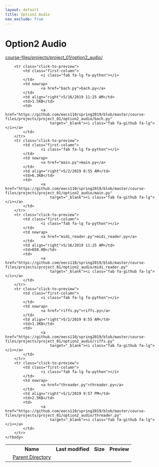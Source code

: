 ```yaml
---
layout: default
title: Option2 Audio
nav_exclude: True
---
```


# Option2 Audio

[course-files/projects/project_01/option2_audio/](.)

<table class="tbl-files">
    <tbody>
        <tr>
            <th valign="top"></th>
            <th>Name</th>
            <th>Last modified</th>
            <th>Size</th>
            <th>Preview</th>
        </tr>
        <tr>
            <td valign="top">
                <i class="fa fa-folder-open"></i>
            </td>
            <td><a href="../">Parent Directory</a></td>
            <td>&nbsp;</td>
            <td>&nbsp;</td>
            <td>&nbsp;</td>
        </tr>

        <tr class="click-to-preview">
            <td class="first-column">
                    <i class="fab fa-lg fa-python"></i>
            </td>
            <td nowrap>
                    <a href="bach.py">bach.py</a>
            </td>
            <td align="right">5/16/2019 11:25 AM</td>
            <td>1.5KB</td>
            <td>
                    <a href="https://github.com/eecs110/spring2019/blob/master/course-files/projects/project_01/option2_audio/bach.py"
                        target="_blank"><i class="fab fa-github fa-lg"></i></a>
            </td>
        </tr>
        <tr class="click-to-preview">
            <td class="first-column">
                    <i class="fab fa-lg fa-python"></i>
            </td>
            <td nowrap>
                    <a href="main.py">main.py</a>
            </td>
            <td align="right">5/2/2019 8:55 AM</td>
            <td>6.3KB</td>
            <td>
                    <a href="https://github.com/eecs110/spring2019/blob/master/course-files/projects/project_01/option2_audio/main.py"
                        target="_blank"><i class="fab fa-github fa-lg"></i></a>
            </td>
        </tr>
        <tr class="click-to-preview">
            <td class="first-column">
                    <i class="fab fa-lg fa-python"></i>
            </td>
            <td nowrap>
                    <a href="midi_reader.py">midi_reader.py</a>
            </td>
            <td align="right">5/16/2019 11:25 AM</td>
            <td>658.0B</td>
            <td>
                    <a href="https://github.com/eecs110/spring2019/blob/master/course-files/projects/project_01/option2_audio/midi_reader.py"
                        target="_blank"><i class="fab fa-github fa-lg"></i></a>
            </td>
        </tr>
        <tr class="click-to-preview">
            <td class="first-column">
                    <i class="fab fa-lg fa-python"></i>
            </td>
            <td nowrap>
                    <a href="riffs.py">riffs.py</a>
            </td>
            <td align="right">5/2/2019 8:55 AM</td>
            <td>1.3KB</td>
            <td>
                    <a href="https://github.com/eecs110/spring2019/blob/master/course-files/projects/project_01/option2_audio/riffs.py"
                        target="_blank"><i class="fab fa-github fa-lg"></i></a>
            </td>
        </tr>
        <tr class="click-to-preview">
            <td class="first-column">
                    <i class="fab fa-lg fa-python"></i>
            </td>
            <td nowrap>
                    <a href="threader.py">threader.py</a>
            </td>
            <td align="right">5/1/2019 9:57 PM</td>
            <td>2.5KB</td>
            <td>
                    <a href="https://github.com/eecs110/spring2019/blob/master/course-files/projects/project_01/option2_audio/threader.py"
                        target="_blank"><i class="fab fa-github fa-lg"></i></a>
            </td>
        </tr>
    </tbody>
</table>

